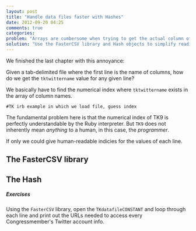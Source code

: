 ```yaml
---
layout: post
title: "Handle data files faster with Hashes"
date: 2012-09-20 04:25
comments: true
categories: 
problem: "Arrays are cumbersome when trying to get the actual column of a given line."
solution: "Use the FasterCSV library and Hash objects to simplify reading the datafile."
---
```


We finished the last chapter with this annoyance:

Given a tab-delimited file where the first line is the name of columns, how do we get the `tktwittername` value for any given line?

We basically have to find the numerical index where `tktwittername` exists in the array of column names.

```
#TK irb example in which we load file, guess index

```

The fundamental problem here is that the numerical index of TK9 is perfectly understandable by the Ruby interpreter. But `TK9` does not inherently mean *anything* to a human, in this case, the *programmer*.

If only we could give human-readable indicies for the values of each line.


## The FasterCSV library



## The Hash






##### Exercises

Using the `FasterCSV` library, open the `TKdatafileCONSTANT` and loop through each line and print out the URLs needed to access every Congressmember's Twitter account info.

``` ruby

```